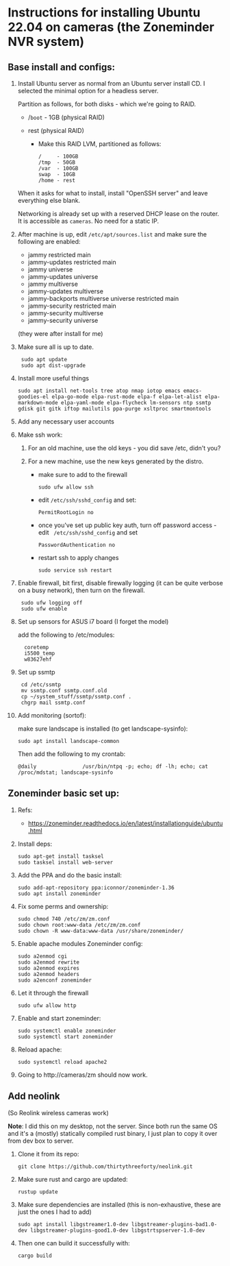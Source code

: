 # Instructions for installing Ubuntu 22.04 on cameras (the Zoneminder NVR system)

## Base install and configs:

1. Install Ubuntu server as normal from an Ubuntu server install CD. I selected
   the minimal option for a headless server.

    Partition as follows, for both disks - which we're going to RAID.

    * /`boot` - 1GB (physical RAID)

    * rest (physical RAID)
        * Make this RAID LVM, partitioned as follows:

              /     - 100GB
              /tmp  - 50GB
              /var  - 100GB
              swap  - 10GB
              /home - rest

    When it asks for what to install, install "OpenSSH server" and leave
    everything else blank.

    Networking is already set up with a reserved DHCP lease on the router. It is
    accessible as `cameras`. No need for a static IP.

1. After machine is up, edit `/etc/apt/sources.list` and make sure the following are enabled:

    * jammy restricted main
    * jammy-updates restricted main
    * jammy universe
    * jammy-updates universe
    * jammy multiverse
    * jammy-updates multiverse
    * jammy-backports multiverse universe restricted main
    * jammy-security restricted main
    * jammy-security multiverse
    * jammy-security universe

    (they were after install for me)

1. Make sure all is up to date.

        sudo apt update
        sudo apt dist-upgrade

1. Install more useful things

       sudo apt install net-tools tree atop nmap iotop emacs emacs-goodies-el elpa-go-mode elpa-rust-mode elpa-f elpa-let-alist elpa-markdown-mode elpa-yaml-mode elpa-flycheck lm-sensors ntp ssmtp gdisk git gitk iftop mailutils ppa-purge xsltproc smartmontools

1. Add any necessary user accounts

1. Make ssh work:

    1. For an old machine, use the old keys - you did save /etc, didn't you?

    1. For a new machine, use the new keys generated by the distro.

        * make sure to add to the firewall

              sudo ufw allow ssh

        * edit `/etc/ssh/sshd_config` and set:

              PermitRootLogin no

        * once you've set up public key auth, turn off password access - edit `
          /etc/ssh/sshd_config` and set

              PasswordAuthentication no

        * restart ssh to apply changes

              sudo service ssh restart

1. Enable firewall, bit first, disable firewally logging (it can be quite
   verbose on a busy network), then turn on the firewall.

        sudo ufw logging off
        sudo ufw enable

1. Set up sensors for ASUS i7 board (I forget the model)

    add the following to /etc/modules:

         coretemp
         i5500_temp
         w83627ehf

1. Set up ssmtp

        cd /etc/ssmtp
        mv ssmtp.conf ssmtp.conf.old
        cp ~/system_stuff/ssmtp/ssmtp.conf .
        chgrp mail ssmtp.conf

1. Add monitoring (sortof):

    make sure landscape is installed (to get landscape-sysinfo):

       sudo apt install landscape-common

    Then add the following to my crontab:

       @daily               /usr/bin/ntpq -p; echo; df -lh; echo; cat /proc/mdstat; landscape-sysinfo

## Zoneminder basic set up:

1. Refs: 
    * https://zoneminder.readthedocs.io/en/latest/installationguide/ubuntu.html

1. Install deps:

       sudo apt-get install tasksel
       sudo tasksel install web-server

1. Add the PPA and do the basic install:

       sudo add-apt-repository ppa:iconnor/zoneminder-1.36
       sudo apt install zoneminder

1. Fix some perms and ownership:

       sudo chmod 740 /etc/zm/zm.conf
       sudo chown root:www-data /etc/zm/zm.conf
       sudo chown -R www-data:www-data /usr/share/zoneminder/

1. Enable apache modules Zoneminder config:

       sudo a2enmod cgi
       sudo a2enmod rewrite
       sudo a2enmod expires
       sudo a2enmod headers
       sudo a2enconf zoneminder

1. Let it through the firewall

       sudo ufw allow http

1. Enable and start zoneminder:

       sudo systemctl enable zoneminder
       sudo systemctl start zoneminder

1. Reload apache:

       sudo systemctl reload apache2

1. Going to http://cameras/zm should now work.

## Add neolink

(So Reolink wireless cameras work)

**Note**: I did this on my desktop, not the server. Since both run the same OS
and it's a (mostly) statically compiled rust binary, I just plan to copy it
over from dev box to server.

1. Clone it from its repo:

       git clone https://github.com/thirtythreeforty/neolink.git

1. Make sure rust and cargo are updated:

       rustup update

1. Make sure dependencies are installed (this is non-exhaustive, these are just
   the ones I had to add)

       sudo apt install libgstreamer1.0-dev libgstreamer-plugins-bad1.0-dev libgstreamer-plugins-good1.0-dev libgstrtspserver-1.0-dev

1. Then one can build it successfully with:

       cargo build